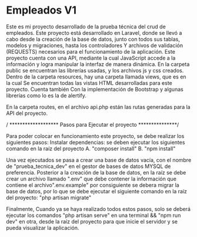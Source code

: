 # Empleados V1
Este es mi proyecto desarrollado de la prueba técnica del crud de empleados.
Este proyecto está desarrollado en Laravel, donde se llevó a cabo desde la creación
de la base de datos, junto con todos sus tablas, modelos y migraciones, hasta los controladores
Y archivos de validación (REQUESTS) necesarios para el funcionamiento de la aplicación.
Este proyecto cuenta con una API, mediante la cual JavaScript accede a la información y logra manipular la interfaz de manera dinámica.
En la carpeta public se encuentran las librerías usadas, y los archivos js y css creados.
Dentro de la carpeta resources, hay una carpeta llamada views, que es en la cual
Se encuentran todas las vistas HTML desarrolladas para este proyecto. Cuenta también
Con la implementación de Bootstrap y algunas librerías como lo es la de alertify.

En la carpeta routes, en el archivo api.php están las rutas generadas para la API del proyecto.


/ ******************* Pasos para Ejecutar el proyecto ***************/

Para poder colocar en funcionamiento este proyecto, se debe realizar los siguientes
pasos:
Instalar dependencias: se deben ejecutar los siguientes comando en la raíz del proyecto
        A. "composer install"
        B. "npm install"

Una vez ejecutados se pasa a crear una base de datos vacía, con el nombre de "prueba_tecnica_dev" en el gestor de bases de datos MYSQL de preferencia.
Posterior a la creación de la base de datos, en la raíz se debe crear un archivo llamado ".env"
que debe contener la información que contiene el archivo".env.example"
por consiguiente se debera migrar la base de datos, por lo que se debe ejecutar el siguiente comando
en la raíz del proyecto:
"php artisan migrate"

Finalmente, Cuando ya se haya realizado todos estos pasos, solo se deberá ejecutar los comandos "php artisan serve" en una terminal && "npm run dev" en otra, desde la raíz del proyecto para que inicie el servidor y se pueda visualizar la aplicación.
